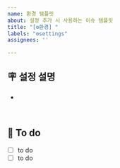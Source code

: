 ```yaml
---
name: 환경 템플릿
about: 설정 추가 시 사용하는 이슈 템플릿
title: "[⚙️환경] "
labels: "⚙️settings"
assignees: ''

---
```


## **🪧 설정 설명**
-

<br>

## **📢 To do**
- [ ] to do
- [ ] to do
